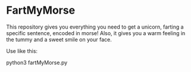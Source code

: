 # FartMyMorse
This repository gives you everything you need to get a unicorn, farting a specific sentence, encoded in morse! Also, it gives you a warm feeling in the tummy and a sweet smile on your face.


Use like this:

python3 fartMyMorse.py <sentence> <title>
  

e.g.:
python3 fartMyMorse.py "poetry inspired by baked beans" videoname
